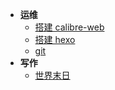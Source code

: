 * **运维**
  * [搭建 calibre-web](技术笔记/搭建calibre-web.md)
  * [搭建 hexo](技术笔记/博客框架/Hexo/hexo-setup.md)
  * [git](技术笔记/git.md)
* **写作**
  * [世界末日](写作/世界末日。.md)